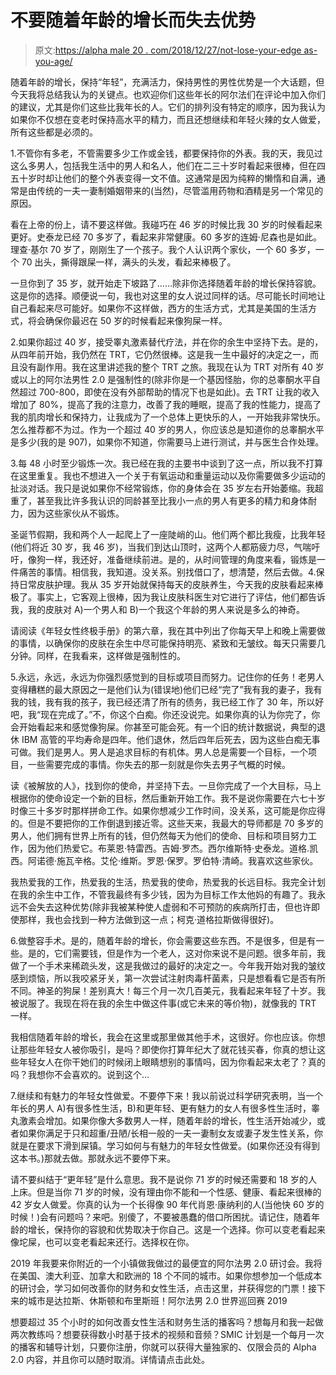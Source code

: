 # 不要随着年龄的增长而失去优势

> 原文:[https://alpha male 20 . com/2018/12/27/not-lose-your-edge as-you-age/](https://alphamale20.com/2018/12/27/not-losing-your-edge-as-you-age/)

随着年龄的增长，保持“年轻”，充满活力，保持男性的男性优势是一个大话题，但今天我将总结我认为的关键点。也欢迎你们这些年长的阿尔法们在评论中加入你们的建议，尤其是你们这些比我年长的人。它们的排列没有特定的顺序，因为我认为如果你不仅想在变老时保持高水平的精力，而且还想继续和年轻火辣的女人做爱，所有这些都是必须的。

1.不管你有多老，不管需要多少工作或金钱，都要保持你的外表。我的天，我见过这么多男人，包括我生活中的男人和名人，他们在二三十岁时看起来很棒，但在四五十岁时却让他们的整个外表变得一文不值。这通常是因为纯粹的懒惰和自满，通常是由传统的一夫一妻制婚姻带来的(当然)，尽管滥用药物和酒精是另一个常见的原因。

看在上帝的份上，请不要这样做。我碰巧在 46 岁的时候比我 30 岁的时候看起来更好。史泰龙已经 70 多岁了，看起来非常健康。60 多岁的连姆·尼森也是如此。理查·基尔 70 岁了，刚刚生了一个孩子。我个人认识两个家伙，一个 60 多岁，一个 70 出头，撕得跟屎一样，满头的头发，看起来棒极了。

一旦你到了 35 岁，就开始走下坡路了……除非你选择随着年龄的增长保持容貌。这是你的选择。顺便说一句，我也对这里的女人说过同样的话。尽可能长时间地让自己看起来尽可能好。如果你不这样做，西方的生活方式，尤其是美国的生活方式，将会确保你最迟在 50 岁的时候看起来像狗屎一样。

2.如果你超过 40 岁，接受睾丸激素替代疗法，并在你的余生中坚持下去。是的，从四年前开始，我仍然在 TRT，它仍然很棒。这是我一生中最好的决定之一，而且没有副作用。我在这里讲述我的整个 TRT 之旅。我现在认为 TRT 对所有 40 岁或以上的阿尔法男性 2.0 是强制性的(除非你是一个基因怪胎，你的总睾酮水平自然超过 700-800，即使在没有外部帮助的情况下也是如此)。去 TRT 让我的收入增加了 80%，提高了我的注意力，改善了我的睡眠，提高了我的性能力，提高了我的肌肉增长和保持力，让我成为了一个总体上更快乐的人，一开始我非常快乐。怎么推荐都不为过。作为一个超过 40 岁的男人，你应该总是知道你的总睾酮水平是多少(我的是 907)，如果你不知道，你需要马上进行测试，并与医生合作处理。

3.每 48 小时至少锻炼一次。我已经在我的主要书中谈到了这一点，所以我不打算在这里重复。我也不想进入一个关于有氧运动和重量运动以及你需要做多少运动的扯淡对话。我只是说如果你不经常锻炼，你的身体会在 35 岁左右开始萎缩。我超重了，甚至我比许多我认识的同龄甚至比我小一点的男人有更多的精力和身体耐力，因为这些家伙从不锻炼。

圣诞节假期，我和两个人一起爬上了一座陡峭的山。他们两个都比我瘦，比我年轻(他们将近 30 岁，我 46 岁)，当我们到达山顶时，这两个人都筋疲力尽，气喘吁吁，像狗一样，我还好，准备继续前进。是的，从时间管理的角度来看，锻炼是一件痛苦的事情。相信我，我知道。没关系。别找借口了，想清楚，然后去做。4.保持日常皮肤护理。我从 35 岁开始就保持每天的皮肤养生，今天我的皮肤看起来棒极了。事实上，它客观上很棒，因为我让皮肤科医生对它进行了评估，他们都告诉我，我的皮肤对 A)一个男人和 B)一个我这个年龄的男人来说是多么的神奇。

请阅读《年轻女性终极手册》的第六章，我在其中列出了你每天早上和晚上需要做的事情，以确保你的皮肤在余生中尽可能保持明亮、紧致和无皱纹。每天只需要几分钟。同样，在我看来，这样做是强制性的。

5.永远，永远，永远为你强烈感觉到的目标或项目而努力。记住你的任务！老男人变得糟糕的最大原因之一是他们认为(错误地)他们已经“完了”我有我的妻子，我有我的钱，我有我的孩子，我已经还清了所有的债务，我已经工作了 30 年，所以好吧，我“现在完成了。”不，你这个白痴。你还没说完。如果你真的认为你完了，你会开始看起来和感觉像狗屎。你甚至可能会死。有一个旧的统计数据说，典型的退休 IBM 高管的平均寿命是四年。他们退休，然后四年后死去，因为这些白痴无事可做。我们是男人。男人是追求目标的有机体。男人总是需要一个目标，一个项目，一些需要完成的事情。你失去的那一刻就是你失去男子气概的时候。

读《被解放的人》，找到你的使命，并坚持下去。一旦你完成了一个大目标，马上根据你的使命设定一个新的目标，然后重新开始工作。我不是说你需要在六七十岁时像三十多岁时那样拼命工作。如果你想减少工作时间，没关系，这可能是你应得的。但是不要把你的工作倒退到接近零。这些天来，我最大的导师都是 70 多岁的男人，他们拥有世界上所有的钱，但仍然每天为他们的使命、目标和项目努力工作，因为他们热爱它。布莱恩·特雷西。吉姆·罗杰。西尔维斯特·史泰龙。道格.凯西。阿诺德·施瓦辛格。艾伦·维斯。罗恩·保罗。罗伯特·清崎。我喜欢这些家伙。

我热爱我的工作，热爱我的生活，热爱我的使命，热爱我的长远目标。我完全计划在我的余生中工作，不管我最终有多少钱，因为为目标工作太他妈的有趣了。我永远不会失去这种优势(除非我被某种使人虚弱和不可预防的疾病所打击，但也许即使那样，我也会找到一种方法做到这一点；柯克·道格拉斯做得很好)。

6.做整容手术。是的，随着年龄的增长，你会需要这些东西。不是很多，但是有一些。是的，它们需要钱，但是作为一个老人，这对你来说不是问题。很多年前，我做了一个手术来稀疏头发，这是我做过的最好的决定之一。今年我开始对我的皱纹感到烦恼，所以我咬紧牙关，第一次尝试注射肉毒杆菌素，只是想看看它是否有所不同。神圣的狗屎！差别真大！每三个月一次几百美元，我看起来年轻了十岁。我被说服了。我现在将在我的余生中做这件事(或它未来的等价物)，就像我的 TRT 一样。

我相信随着年龄的增长，我会在这里或那里做其他手术，这很好。你也应该。你想让那些年轻女人被你吸引，是吗？即使你打算年纪大了就花钱买春，你真的想让这些年轻女人在你干她们的时候闭上眼睛想别的事情吗，因为你看起来太老了？真的吗？我想你不会喜欢的。说到这个…

7.继续和有魅力的年轻女性做爱。不要停下来！我以前说过科学研究表明，当一个年长的男人 A)有很多性生活，B)和更年轻、更有魅力的女人有很多性生活时，睾丸激素会增加。如果你像大多数男人一样，随着年龄的增长，性生活开始减少，或者如果你满足于只和超重/丑陋/长相一般的一夫一妻制女友或妻子发生性关系，你就是在要求下滑到屎镇。学习如何与有魅力的年轻女性做爱。(如果你还没有得到这本书。)那就去做。那就永远不要停下来。

请不要纠结于“更年轻”是什么意思。我不是说你 71 岁的时候还需要和 18 岁的人上床。但是当你 71 岁的时候，没有理由你不能和一个性感、健康、看起来很棒的 42 岁女人做爱。你真的认为一个长得像 90 年代肖恩·康纳利的人(当他快 60 岁的时候！)会有问题吗？来吧。别傻了，不要被愚蠢的借口所困扰。请记住，随着年龄的增长，保持你的容貌和优势取决于你自己。这是一个选择。你可以变老看起来像坨屎，也可以变老看起来还行。选择权在你。

2019 年我要来你附近的一个小镇做我做过的最便宜的阿尔法男 2.0 研讨会。我将在美国、澳大利亚、加拿大和欧洲的 18 个不同的城市。如果你想参加一个低成本的研讨会，学习如何改善你的财务和女性生活，点击这里，并获得您的门票！接下来的城市是达拉斯、休斯顿和布里斯班！阿尔法男 2.0 世界巡回赛 2019

想要超过 35 个小时的如何改善女性生活和财务生活的播客吗？想每月和我一起做两次教练吗？想要获得数小时基于技术的视频和音频？SMIC 计划是一个每月一次的播客和辅导计划，只要你注册，你就可以获得大量独家的、仅限会员的 Alpha 2.0 内容，并且你可以随时取消。详情请点击此处。
